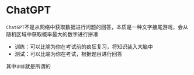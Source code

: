 # ChatGPT

`ChatGPT`不是从网络中获取数据进行问题的回答，本质是一种文字接尾游戏，会从随机区域中获取概率最大的数字进行拼凑

- 训练：可以比喻为你在考试前的疯狂复习，将知识装入大脑中
- 测试：可以比喻为你在考试，根据题目进行回答

其中`训练`就是所谓的